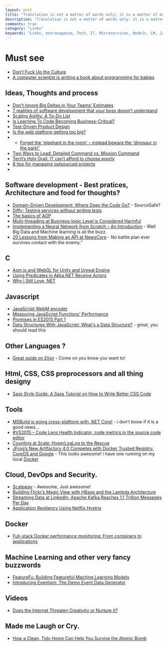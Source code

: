 ```yaml
---
layout: post
title: "Translation is not a matter of words only: it is a matter of making intelligible a whole culture."
description: "Translation is not a matter of words only: it is a matter of making intelligible a whole culture."
comments: true
category: "Links"
keywords: "Links, extravaganza, Tech, IT, Microservices, NodeJs, C#, Javascript, Solution architecture"
---
```

#  Must see #
 * [Don’t Fuck Up the Culture](https://medium.com/@bchesky/dont-fuck-up-the-culture-597cde9ee9d4)
 * [A computer scientist is writing a book about programming for babies](http://www.dailydot.com/technology/computer-science-babies-book-kickstarter/)

##  Ideas, Thoughts and process  ##
 * [Don't Ignore Big Deltas in Your Teams' Estimates](http://frazzleddad.blogspot.dk/2015/09/dont-ignore-big-deltas-in-your-teams.html)
 * [7 realities of software development that your boss doesn’t understand](https://jaxenter.com/7-realities-of-software-development-119424.html)
 * [Scaling Agility: A To-Do List](http://www.thoughtworks.com/insights/blog/scaling-agility-do-list)
 * [Is Learning To Code Becoming Business-Critical?](http://thenewstack.io/learning-code-becoming-business-critical/)
 * [Test-Driven Product Design](https://robots.thoughtbot.com/test-driven-product-design)
 * [Is the web platform getting too big?](https://www.nczonline.net/blog/2015/09/is-the-web-platform-getting-too-big/)
 * * [Forget the 'elephant in the room' – instead beware the 'dinosaur in the park!'](http://www.cio.com/article/2980127/leadership-management/forget-the-elephant-in-the-room-instead-beware-the-dinosaur-in-the-park.html)
 * [Two Ways to Lead: Detailed Command vs. Mission Command](http://sourcesofinsight.com/detailed-command-vs-mission-command/)
 * [Tech’s Holy Grail: IT can’t afford to choose poorly](http://www.cio.com/article/2976310/it-strategy/techs-holy-grail-it-cant-afford-to-choose-poorly.html#tk.rss_itstrategy)
 * [8 tips for managing outsourced projects](http://www.cio.com/article/2978105/project-management/8-tips-for-managing-outsourced-projects.html#tk.rss_itstrategy)
 * 
##  Software development - Best pratices, Architecture and food for thoughts? ##
 * [Domain-Driven Development: Where Does the Code Go?](https://visualstudiomagazine.com/articles/2015/09/01/domain-driven-development.aspx) - SourceSafe?
 * [Diffy: Testing services without writing tests](https://blog.twitter.com/2015/diffy-testing-services-without-writing-tests)
 * [The basics of AOP](http://www.jayway.com/2015/09/07/the-basics-of-aop/) 
 * [Multi-threading at Business-logic Level is Considered Harmful](http://ithare.com/multi-threading-at-business-logic-level-is-considered-harmful/)
 * [Implementing a Neural Network from Scratch – An Introduction](http://www.wildml.com/2015/09/implementing-a-neural-network-from-scratch/) - Well Big Data and Machine learning is all the buzz.
 * [20 Lessons from Making an API at NewsCorp](https://www.linkedin.com/pulse/20-lessons-from-making-api-newscorp-jeremy-kelaher) - No battle plan ever survives contact with the enemy.”

##  **C** ##
 * [Asm.js and WebGL for Unity and Unreal Engine](http://www.codeproject.com/Articles/1023723/Asm-js-and-WebGL-for-Unity-and-Unreal-Engine)
 * [Using Predicates in Akka.NET Receive Actors](http://dontcodetired.com/blog/post/Using-Predicates-in-AkkaNET-Receive-Actors.aspx)
 * [Why I Still Love .NET](http://optimizedprogrammer.com/blog/why-i-still-love-net)

##  Javascript ##
  * [JavaScript WebM encoder](https://github.com/Kagami/webm.js)
  * [Measuring JavaScript Functions’ Performance](http://www.sitepoint.com/measuring-javascript-functions-performance/)
  * [Promises in ES2015 Part 1](http://odetocode.com/blogs/scott/archive/2015/09/03/promises-in-es2015-part-1.aspx)
  * [Data Structures With JavaScript: What's a Data Structure?](http://code.tutsplus.com/tutorials/data-structures-with-javascript-whats-a-data-structure--cms-23347) - great, you should read this

##  Other Languages ? ##
 * [Great guide on Elixir](http://rob.conery.io/category/learning-elixir/) - Come on you know you want to!

##  Html, CSS, CSS preprocessors and all thing designy ##
 * [Sass Style Guide: A Sass Tutorial on How to Write Better CSS Code](http://www.toptal.com/front-end/sass-style-guide-a-sass-tutorial-on-how-to-write-better-css-code)

##  Tools ##
  * [MSBuild is going cross-platform with .NET Core!](http://blogs.msdn.com/b/dotnet/archive/2015/09/03/msbuild-is-going-cross-platform-with-net-core.aspx) - i don't know if it is a good news...
  * [#VS2015 – Code Lens Health Indicator, code metrics in the source code editor](http://elbruno.com/2015/09/04/vs2015-code-lens-health-indicator-code-metrics-in-the-source-code-editor/)
  * [Counting at Scale: HyperLogLog to the Rescue](http://devblog.mediamath.com/counting-at-scale-hyperloglog-to-the-rescue)
  * [JFrog’s New Artifactory 4.0 Competes with Docker Trusted Registry, CoreOS and Google](http://thenewstack.io/jfrog-announces-artifactory-4-0/) - This looks awesome! i have one running on my local [Docker](http://mud-docker:8081/)

##  Cloud, DevOps and Security.  ##
 * [Scaleway](https://www.scaleway.com/) - Awesome, Just awesome!
 * [Building Flickr’s Magic View with HBase and the Lambda Architecture](http://yahooeng.tumblr.com/post/128273446181/building-flickrs-magic-view-with-hbase-and-the)
 * [Streaming Data at LinkedIn: Apache Kafka Reaches 1.1 Trillion Messages Per Day](http://thenewstack.io/streaming-data-at-linkedin-apache-kafka-reaches-1-1-trillion-messages-per-day/)
 * [Application Resiliency Using Netflix Hystrix](http://www.ebaytechblog.com/2015/09/08/application-resiliency-using-netflix-hystrix/)

## Docker ##
 * [Full-stack Docker performance monitoring: From containers to applications](https://blog.ruxit.com/full-stack-docker-performance-monitoring-containers-and-applications/)

## Machine Learning and other very fancy buzzwords ##
 * [FeatureFu: Building Featureful Machine Learning Models](http://engineering.linkedin.com/open-source/featurefu-building-featureful-machine-learning-models)
 * [Introducing Eventism: The Demo Event Data Generator](http://www.interana.com/blog/introducing-eventism-the-demo-event-data-generator)
 
##  Videos ##
 * [Does the Internet Threaten Creativity or Nurture It?](http://www.swiss-miss.com/2015/09/does-the-internet-threaten-creativity-or-nurture-it.html)


##  Made me Laugh or Cry.  ##
 * [How a Clean, Tidy Home Can Help You Survive the Atomic Bomb](http://www.openculture.com/2013/07/tidy-home-can-help-you-survive-the-atomic-bomb.html)